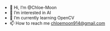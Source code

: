 - 👋 Hi, I’m @Chloe-Moon
- 👀 I’m interested in AI
- 🌱 I’m currently learning OpenCV
- 📫 How to reach me chloemoon914@gmail.com

<!---
Chloe-Moon/Chloe-Moon is a ✨ special ✨ repository because its `README.md` (this file) appears on your GitHub profile.
You can click the Preview link to take a look at your changes.
--->
